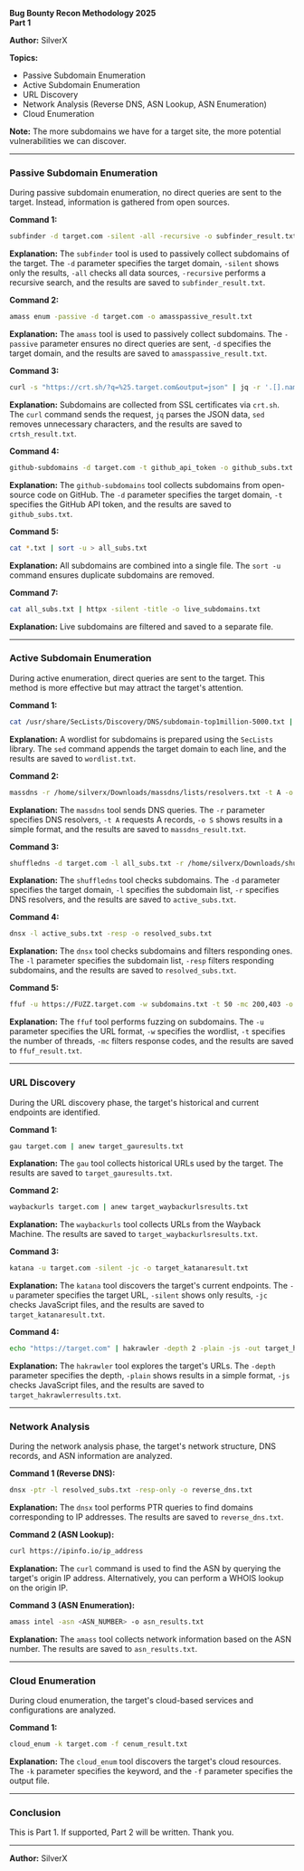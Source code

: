 **Bug Bounty Recon Methodology 2025**  
**Part 1**  

**Author:** SilverX  

**Topics:**  
- Passive Subdomain Enumeration  
- Active Subdomain Enumeration  
- URL Discovery  
- Network Analysis (Reverse DNS, ASN Lookup, ASN Enumeration)  
- Cloud Enumeration  

**Note:** The more subdomains we have for a target site, the more potential vulnerabilities we can discover.  

---

### **Passive Subdomain Enumeration**  
During passive subdomain enumeration, no direct queries are sent to the target. Instead, information is gathered from open sources.

**Command 1:**  
```bash
subfinder -d target.com -silent -all -recursive -o subfinder_result.txt  
```  
**Explanation:** The `subfinder` tool is used to passively collect subdomains of the target. The `-d` parameter specifies the target domain, `-silent` shows only the results, `-all` checks all data sources, `-recursive` performs a recursive search, and the results are saved to `subfinder_result.txt`.  

**Command 2:**  
```bash
amass enum -passive -d target.com -o amasspassive_result.txt  
```  
**Explanation:** The `amass` tool is used to passively collect subdomains. The `-passive` parameter ensures no direct queries are sent, `-d` specifies the target domain, and the results are saved to `amasspassive_result.txt`.  

**Command 3:**  
```bash
curl -s "https://crt.sh/?q=%25.target.com&output=json" | jq -r '.[].name_value' | sed 's/\*\.//g' | anew crtsh_result.txt  
```  
**Explanation:** Subdomains are collected from SSL certificates via `crt.sh`. The `curl` command sends the request, `jq` parses the JSON data, `sed` removes unnecessary characters, and the results are saved to `crtsh_result.txt`.  

**Command 4:**  
```bash
github-subdomains -d target.com -t github_api_token -o github_subs.txt  
```  
**Explanation:** The `github-subdomains` tool collects subdomains from open-source code on GitHub. The `-d` parameter specifies the target domain, `-t` specifies the GitHub API token, and the results are saved to `github_subs.txt`.  

**Command 5:**  
```bash
cat *.txt | sort -u > all_subs.txt
```  
**Explanation:** All subdomains are combined into a single file. The `sort -u` command ensures duplicate subdomains are removed.  

**Command 7:**  
```bash
cat all_subs.txt | httpx -silent -title -o live_subdomains.txt
```  
**Explanation:** Live subdomains are filtered and saved to a separate file.  

---

### **Active Subdomain Enumeration**  
During active enumeration, direct queries are sent to the target. This method is more effective but may attract the target's attention.  

**Command 1:**  
```bash
cat /usr/share/SecLists/Discovery/DNS/subdomain-top1million-5000.txt | sed 's/$/.target.com/' > wordlist.txt  
```  
**Explanation:** A wordlist for subdomains is prepared using the `SecLists` library. The `sed` command appends the target domain to each line, and the results are saved to `wordlist.txt`.  

**Command 2:**  
```bash
massdns -r /home/silverx/Downloads/massdns/lists/resolvers.txt -t A -o S -w massdns_result.txt wordlist.txt  
```  
**Explanation:** The `massdns` tool sends DNS queries. The `-r` parameter specifies DNS resolvers, `-t A` requests A records, `-o S` shows results in a simple format, and the results are saved to `massdns_result.txt`.  

**Command 3:**  
```bash
shuffledns -d target.com -l all_subs.txt -r /home/silverx/Downloads/shuffledns/tests/resolvers.txt -o active_subs.txt -mode resolve  
```  
**Explanation:** The `shuffledns` tool checks subdomains. The `-d` parameter specifies the target domain, `-l` specifies the subdomain list, `-r` specifies DNS resolvers, and the results are saved to `active_subs.txt`.  

**Command 4:**  
```bash
dnsx -l active_subs.txt -resp -o resolved_subs.txt  
```  
**Explanation:** The `dnsx` tool checks subdomains and filters responding ones. The `-l` parameter specifies the subdomain list, `-resp` filters responding subdomains, and the results are saved to `resolved_subs.txt`.  

**Command 5:**  
```bash
ffuf -u https://FUZZ.target.com -w subdomains.txt -t 50 -mc 200,403 -o ffuf_result.txt  
```  
**Explanation:** The `ffuf` tool performs fuzzing on subdomains. The `-u` parameter specifies the URL format, `-w` specifies the wordlist, `-t` specifies the number of threads, `-mc` filters response codes, and the results are saved to `ffuf_result.txt`.  

---

### **URL Discovery**  
During the URL discovery phase, the target's historical and current endpoints are identified.  

**Command 1:**  
```bash
gau target.com | anew target_gauresults.txt  
```  
**Explanation:** The `gau` tool collects historical URLs used by the target. The results are saved to `target_gauresults.txt`.  

**Command 2:**  
```bash
waybackurls target.com | anew target_waybackurlsresults.txt  
```  
**Explanation:** The `waybackurls` tool collects URLs from the Wayback Machine. The results are saved to `target_waybackurlsresults.txt`.  

**Command 3:**  
```bash
katana -u target.com -silent -jc -o target_katanaresult.txt  
```  
**Explanation:** The `katana` tool discovers the target's current endpoints. The `-u` parameter specifies the target URL, `-silent` shows only results, `-jc` checks JavaScript files, and the results are saved to `target_katanaresult.txt`.  

**Command 4:**  
```bash
echo "https://target.com" | hakrawler -depth 2 -plain -js -out target_hakrawlerresults.txt  
```  
**Explanation:** The `hakrawler` tool explores the target's URLs. The `-depth` parameter specifies the depth, `-plain` shows results in a simple format, `-js` checks JavaScript files, and the results are saved to `target_hakrawlerresults.txt`.  

---

### **Network Analysis**  
During the network analysis phase, the target's network structure, DNS records, and ASN information are analyzed.  

**Command 1 (Reverse DNS):**  
```bash
dnsx -ptr -l resolved_subs.txt -resp-only -o reverse_dns.txt  
```  
**Explanation:** The `dnsx` tool performs PTR queries to find domains corresponding to IP addresses. The results are saved to `reverse_dns.txt`.  

**Command 2 (ASN Lookup):**  
```bash
curl https://ipinfo.io/ip_address  
```  
**Explanation:** The `curl` command is used to find the ASN by querying the target's origin IP address. Alternatively, you can perform a WHOIS lookup on the origin IP.  

**Command 3 (ASN Enumeration):**  
```bash
amass intel -asn <ASN_NUMBER> -o asn_results.txt  
```  
**Explanation:** The `amass` tool collects network information based on the ASN number. The results are saved to `asn_results.txt`.  

---

### **Cloud Enumeration**  
During cloud enumeration, the target's cloud-based services and configurations are analyzed.  

**Command 1:**  
```bash
cloud_enum -k target.com -f cenum_result.txt  
```  
**Explanation:** The `cloud_enum` tool discovers the target's cloud resources. The `-k` parameter specifies the keyword, and the `-f` parameter specifies the output file.  

---

### **Conclusion**  
This is Part 1. If supported, Part 2 will be written. Thank you.  

---  
**Author:** SilverX
